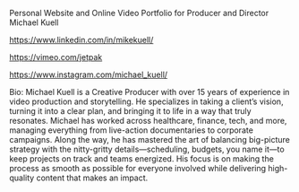 Personal Website and Online Video Portfolio for Producer and Director Michael Kuell

https://www.linkedin.com/in/mikekuell/

https://vimeo.com/jetpak

https://www.instagram.com/michael_kuell/

Bio: Michael Kuell is a Creative Producer with over 15 years of experience in video production and storytelling.
He specializes in taking a client’s vision, turning it into a clear plan, and bringing it to life in a way that truly resonates.
Michael has worked across healthcare, finance, tech, and more, managing everything from live-action documentaries to corporate campaigns. 
Along the way, he has mastered the art of balancing big-picture strategy with the nitty-gritty details—scheduling, budgets, you name it—to keep projects on track and teams energized. 
His focus is on making the process as smooth as possible for everyone involved while delivering high-quality content that makes an impact.
